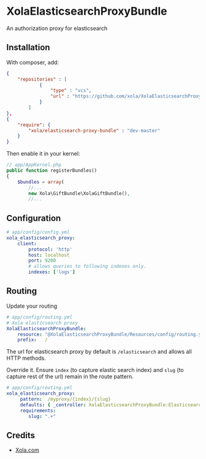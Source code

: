 XolaElasticsearchProxyBundle
============================

An authorization proxy for elasticsearch


Installation
------------

With composer, add:

```json
{
    "repositories" : [
            {
                "type" : "vcs",
                "url" : "https://github.com/xola/XolaElasticsearchProxyBundle"
            }
        ]
},
{
    "require": {
        "xola/elasticsearch-proxy-bundle" : "dev-master"
    }
}
```

Then enable it in your kernel:

```php
// app/AppKernel.php
public function registerBundles()
{
    $bundles = array(
        //...
        new Xola\GiftBundle\XolaGiftBundle(),
        //...
```
Configuration
-------------

```yaml
# app/config/config.yml
xola_elasticsearch_proxy:
    client:
        protocol: 'http'
        host: localhost
        port: 9200
        # allows queries to following indexes only.
        indexes: ['logs']
```

Routing
-------------

Update your routing

```yaml
# app/config/routing.yml
# Xola elasticsearch proxy
XolaElasticsearchProxyBundle:
    resource: "@XolaElasticsearchProxyBundle/Resources/config/routing.yml"
    prefix:   /
```
The url for elasticsearch proxy by default is `/elasticsearch` and allows all HTTP methods.

Override it. Ensure `index` (to capture elastic search index) and `slug` (to capture rest of the url) remain in the
route pattern.

```yaml
# app/config/routing.yml
xola_elasticsearch_proxy:
     pattern:  /myproxy/{index}/{slug}
     defaults: { _controller: XolaElasticsearchProxyBundle:ElasticsearchProxy:proxy }
     requirements:
        slug: ".+"
```



Credits
-------

* [Xola.com](http://xola.com/overview)
